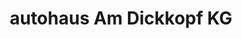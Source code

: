 ---
title: "autohaus Am Dickkopf KG"
url: /sondershausen/autohaus-am-dickkopf-kg/
shop: Autohaus
---